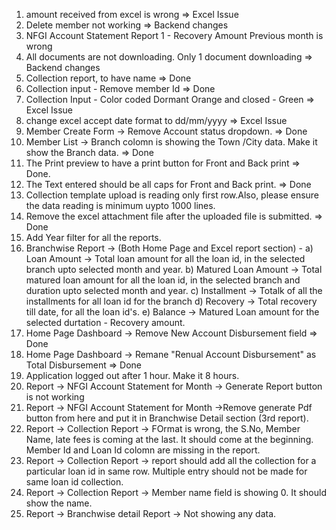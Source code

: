 1. amount received from excel is wrong => Excel Issue
2. Delete member not working => Backend changes
3. NFGI Account Statement Report 1 - Recovery Amount Previous month is wrong
4. All documents are not downloading. Only 1 document downloading => Backend changes
5. Collection report, to have name  => Done
6. Collection input - Remove member Id => Done
7. Collection Input - Color coded Dormant Orange and closed - Green => Excel Issue
8. change excel accept date format to dd/mm/yyyy => Excel Issue
9. Member Create Form -> Remove Account status dropdown. => Done
10. Member List -> Branch colomn is showing the Town /City data. Make it show the Branch data. => Done
11. The Print preview to have a print button for Front and Back print => Done.
12. The Text entered should be all caps for Front and Back print. => Done
13. Collection template upload is reading only first row.Also, please ensure the data reading is minimum uypto 1000 lines.
14. Remove the excel attachment file after the uploaded file is submitted. => Done
15. Add Year filter for all the reports.
16. Branchwise Report -> (Both Home Page and Excel report section) - 
   a) Loan Amount -> Total loan amount for all the loan id, in the selected branch upto selected month and year.
   b) Matured Loan Amount -> Total matured loan amount for all the loan id, in the selected branch and duration upto selected month and year.
   c) Installment -> Totalk of all the installments for all loan id for the branch
   d) Recovery -> Total recovery till date, for all the loan id's.
   e) Balance -> Matured Loan amount for the selected durtation - Recovery amount.
17. Home Page Dashboard -> Remove New Account Disbursement field => Done
18. Home Page Dashboard -> Remane "Renual Account Disbursement" as Total Disbursement => Done
19. Application logged out after 1 hour. Make it 8 hours.
20. Report -> NFGI Account Statement for Month -> Generate Report button is not working
21. Report -> NFGI Account Statement for Month ->Remove generate Pdf button from here and put it in Branchwise Detail section (3rd report).
22. Report -> Collection Report -> FOrmat is wrong, the S.No, Member Name, late fees is coming at the last. It should come at the beginning. Member Id and Loan Id colomn are missing in the report.
23. Report -> Collection Report -> report should add all the collection for a particular loan id in same row. Multiple entry should not be made for same loan id collection.
24. Report -> Collection Report -> Member name field is showing 0. It should show the name.
25. Report -> Branchwise detail Report -> Not showing any data.